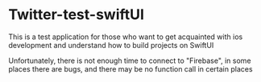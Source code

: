 # Twitter-test-swiftUI
This is a test application for those who want to get acquainted with ios development and understand how to build projects on SwiftUI

Unfortunately, there is not enough time to connect to "Firebase", in some places there are bugs, and there may be no function call in certain places
